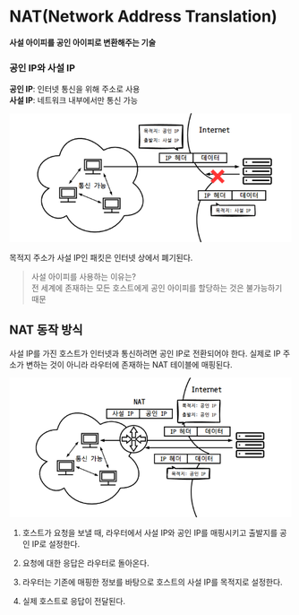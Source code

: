 # NAT(Network Address Translation)

**사설 아이피를 공인 아이피로 변환해주는 기술**

### 공인 IP와 사설 IP

**공인 IP**: 인터넷 통신을 위해 주소로 사용<br>
**사설 IP**: 네트워크 내부에서만 통신 가능

![Alt text](<이미지/사설 IP 통신 불가.png>)

목적지 주소가 사설 IP인 패킷은 인터넷 상에서 폐기된다.

> 사설 아이피를 사용하는 이유는?<br>
전 세계에 존재하는 모든 호스트에게 공인 아이피를 할당하는 것은 불가능하기 때문

## NAT 동작 방식

사설 IP를 가진 호스트가 인터넷과 통신하려면 공인 IP로 전환되어야 한다. 실제로 IP 주소가 변하는 것이 아니라 라우터에 존재하는 NAT 테이블에 매핑된다.

![Alt text](<이미지/NAT 주소 변환.png>)

1. 호스트가 요청을 보낼 때, 라우터에서 사설 IP와 공인 IP를 매핑시키고 출발지를 공인 IP로 설정한다.

2. 요청에 대한 응답은 라우터로 돌아온다.

3. 라우터는 기존에 매핑한 정보를 바탕으로 호스트의 사설 IP를 목적지로 설정한다.

4. 실제 호스트로 응답이 전달된다.